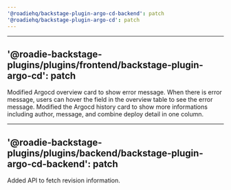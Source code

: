 ```yaml
---
'@roadiehq/backstage-plugin-argo-cd-backend': patch
'@roadiehq/backstage-plugin-argo-cd': patch
---
```


---

## '@roadie-backstage-plugins/plugins/frontend/backstage-plugin-argo-cd': patch

Modified Argocd overview card to show error message. When there is error message, users can hover the field in the overview table to see the error message. Modified the Argocd history card to show more informations including author, message, and combine deploy detail in one column.

---

## '@roadie-backstage-plugins/plugins/backend/backstage-plugin-argo-cd-backend': patch

Added API to fetch revision information.
